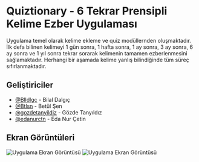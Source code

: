 
# Quiztionary - 6 Tekrar Prensipli Kelime Ezber Uygulaması

Uygulama temel olarak kelime ekleme ve quiz modüllernden oluşmaktadır. İlk defa bilinen kelimeyi 1 gün sonra, 1 hafta sonra, 1 ay sonra, 3 ay sonra, 6 ay sonra ve 1 yıl sonra tekrar sorarak kelimenin tamamen ezberlenmesini sağlamaktadır. Herhangi bir aşamada kelime yanlış bilindiğinde tüm süreç sıfırlanmaktadır. 


## Geliştiriciler

- [@Blldlgc](https://github.com/blldlgc) - Bilal Dalgıç
- [@Btlsn](https://github.com/Btlsn) - Betül Şen
- [@gozdetanyildiz](https://github.com/gozdetanyildiz) - Gözde Tanyıldız
- [@edanurctn](https://github.com/edanurctn) - Eda Nur Çetin

  
## Ekran Görüntüleri

![Uygulama Ekran Görüntüsü](https://github.com/blldlgc/Sozluk/assets/119047452/0751f225-1776-43dd-823a-2607ca9a8d3f "Ekran Görüntüsü" )
![Uygulama Ekran Görüntüsü](https://github.com/blldlgc/Sozluk/assets/119047452/0751f225-1776-43dd-823a-2607ca9a8d3f)

  